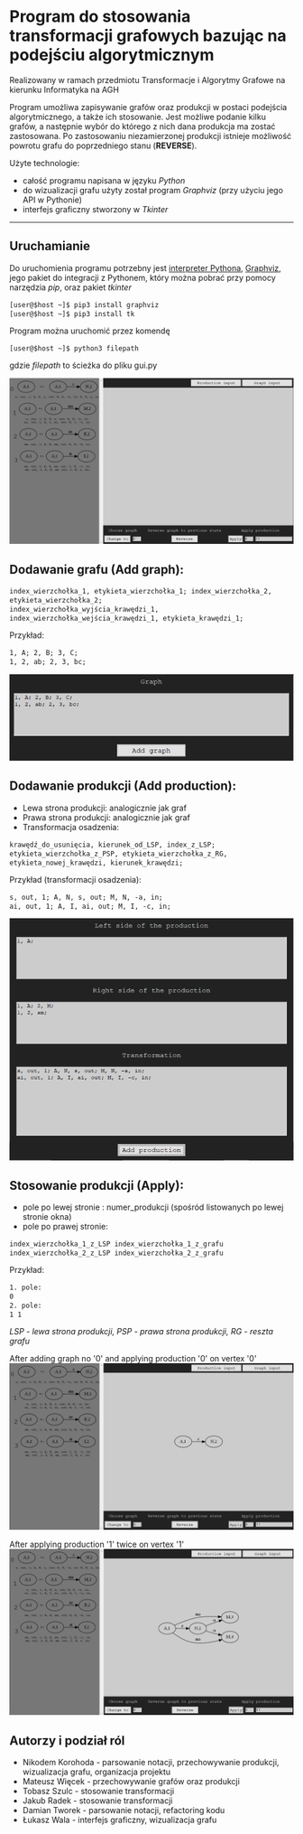 # Program do stosowania transformacji grafowych bazując na podejściu algorytmicznym
Realizowany w ramach przedmiotu Transformacje i Algorytmy Grafowe na kierunku Informatyka na AGH

Program umożliwa zapisywanie grafów oraz produkcji w postaci podejścia algorytmicznego, a także ich stosowanie. 
Jest możliwe podanie kilku grafów, a następnie wybór do którego z nich dana produkcja ma zostać zastosowana.
Po zastosowaniu niezamierzonej produkcji istnieje możliwość powrotu grafu do poprzedniego stanu (**REVERSE**).

Użyte technologie:
- całość programu napisana w języku *Python*
- do wizualizacji grafu użyty został program *Graphviz* (przy użyciu jego API w Pythonie)
- interfejs graficzny stworzony w *Tkinter*

---
## Uruchamianie
Do uruchomienia programu potrzebny jest [interpreter Pythona](https://www.python.org/downloads/), [Graphviz](https://graphviz.org/download/), jego pakiet do integracji z Pythonem, który można pobrać przy pomocy narzędzia *pip*, oraz pakiet *tkinter*
```
[user@$host ~]$ pip3 install graphviz
[user@$host ~]$ pip3 install tk
```
Program można uruchomić przez komendę
```
[user@$host ~]$ python3 filepath
```
gdzie _filepath_ to ścieżka do pliku gui.py

<img src="./images/starting_window.png" style="zoom:100%;" />

## Dodawanie grafu (**Add graph**):
```
index_wierzchołka_1, etykieta_wierzchołka_1; index_wierzchołka_2, etykieta_wierzchołka_2;
index_wierzchołka_wyjścia_krawędzi_1, index_wierzchołka_wejścia_krawędzi_1, etykieta_krawędzi_1;
```

Przykład:
```
1, A; 2, B; 3, C;
1, 2, ab; 2, 3, bc;
```

<img src="./images/add_graph.png" style="zoom:100%;" />

## Dodawanie produkcji (**Add production**):
- Lewa strona produkcji: analogicznie jak graf
- Prawa strona produkcji: analogicznie jak graf
- Transformacja osadzenia:
```
krawędź_do_usunięcia, kierunek_od_LSP, index_z_LSP; etykieta_wierzchołka_z_PSP, etykieta_wierzchołka_z_RG, etykieta_nowej_krawędzi, kierunek_krawędzi;
```

Przykład (transformacji osadzenia):
```
s, out, 1; A, N, s, out; M, N, -a, in;
ai, out, 1; A, I, ai, out; M, I, -c, in;
```

<img src="./images/add_production.png" style="zoom:100%;" />

## Stosowanie produkcji (**Apply**):
- pole po lewej stronie :
numer_produkcji (spośród listowanych po lewej stronie okna)
- pole po prawej stronie:
```
index_wierzchołka_1_z_LSP index_wierzchołka_1_z_grafu index_wierzchołka_2_z_LSP index_wierzchołka_2_z_grafu
```

Przykład:
```
1. pole:
0
2. pole:
1 1
```

*LSP - lewa strona produkcji, PSP - prawa strona produkcji, RG - reszta grafu*

After adding graph no '0' and applying production '0' on vertex '0'
<img src="./images/first_graph.png" style="zoom:100%;"/>

After applying production '1' twice on vertex '1'
<img src="./images/improved_graph.png" style="zoom:100%;" />

## Autorzy i podział ról
- Nikodem Korohoda - parsowanie notacji, przechowywanie produkcji, wizualizacja grafu, organizacja projektu
- Mateusz Więcek - przechowywanie grafów oraz produkcji
- Tobasz Szulc - stosowanie transformacji
- Jakub Radek - stosowanie transformacji
- Damian Tworek - parsowanie notacji, refactoring kodu
- Łukasz Wala - interfejs graficzny, wizualizacja grafu
